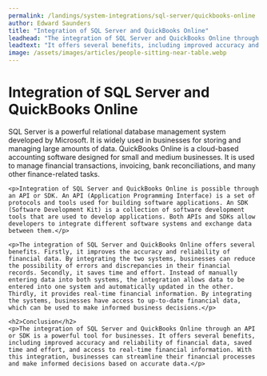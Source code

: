 ```yaml
---
permalink: /landings/system-integrations/sql-server/quickbooks-online
author: Edward Saunders
title: "Integration of SQL Server and QuickBooks Online"
leadhead: "The integration of SQL Server and QuickBooks Online through an API or SDK is a powerful tool for businesses"
leadtext: "It offers several benefits, including improved accuracy and reliability of financial data, saved time and effort, and access to real-time financial information. With this integration, businesses can streamline their financial processes and make informed decisions based on accurate data."
image: /assets/images/articles/people-sitting-near-table.webp
---
```

<div class="arttext">	<h1>Integration of SQL Server and QuickBooks Online</h1>
	<p>SQL Server is a powerful relational database management system developed by Microsoft. It is widely used in businesses for storing and managing large amounts of data. QuickBooks Online is a cloud-based accounting software designed for small and medium businesses. It is used to manage financial transactions, invoicing, bank reconciliations, and many other finance-related tasks.</p>

	<p>Integration of SQL Server and QuickBooks Online is possible through an API or SDK. An API (Application Programming Interface) is a set of protocols and tools used for building software applications. An SDK (Software Development Kit) is a collection of software development tools that are used to develop applications. Both APIs and SDKs allow developers to integrate different software systems and exchange data between them.</p>

	<p>The integration of SQL Server and QuickBooks Online offers several benefits. Firstly, it improves the accuracy and reliability of financial data. By integrating the two systems, businesses can reduce the possibility of errors and discrepancies in their financial records. Secondly, it saves time and effort. Instead of manually entering data into both systems, the integration allows data to be entered into one system and automatically updated in the other. Thirdly, it provides real-time financial information. By integrating the systems, businesses have access to up-to-date financial data, which can be used to make informed business decisions.</p>

	<h2>Conclusion</h2>
	<p>The integration of SQL Server and QuickBooks Online through an API or SDK is a powerful tool for businesses. It offers several benefits, including improved accuracy and reliability of financial data, saved time and effort, and access to real-time financial information. With this integration, businesses can streamline their financial processes and make informed decisions based on accurate data.</p>

</div>